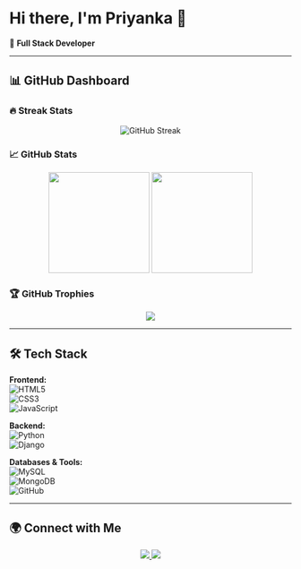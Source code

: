 # Hi there, I'm Priyanka 👋  

🚀 **Full Stack Developer**  

---

## 📊 GitHub Dashboard  

### 🔥 Streak Stats  
<p align="center">
  <img src="https://github-readme-streak-stats.herokuapp.com?user=YOUR_USERNAME&theme=tokyonight&hide_border=true" alt="GitHub Streak"/>
</p>

### 📈 GitHub Stats  
<p align="center">
  <img src="https://github-readme-stats.vercel.app/api?username=YOUR_USERNAME&show_icons=true&theme=tokyonight&hide_border=true" height="180"/>
  <img src="https://github-readme-stats.vercel.app/api/top-langs/?username=YOUR_USERNAME&layout=compact&theme=tokyonight&hide_border=true" height="180"/>
</p>

### 🏆 GitHub Trophies  
<p align="center">
  <img src="https://github-profile-trophy.vercel.app/?username=YOUR_USERNAME&theme=tokyonight&no-frame=true&margin-w=5" />
</p>

---

## 🛠️ Tech Stack  

**Frontend:**  
![HTML5](https://img.shields.io/badge/HTML5-E34F26?style=for-the-badge&logo=html5&logoColor=fff)  
![CSS3](https://img.shields.io/badge/CSS3-1572B6?style=for-the-badge&logo=css3&logoColor=fff)  
![JavaScript](https://img.shields.io/badge/JavaScript-F7DF1E?style=for-the-badge&logo=javascript&logoColor=000)  
 

**Backend:**   
![Python](https://img.shields.io/badge/Python-3776AB?style=for-the-badge&logo=python&logoColor=fff)  
![Django](https://img.shields.io/badge/Django-092E20?style=for-the-badge&logo=django&logoColor=fff)  

**Databases & Tools:**  
![MySQL](https://img.shields.io/badge/MySQL-4479A1?style=for-the-badge&logo=mysql&logoColor=fff)  
![MongoDB](https://img.shields.io/badge/MongoDB-4EA94B?style=for-the-badge&logo=mongodb&logoColor=fff)  
![GitHub](https://img.shields.io/badge/GitHub-181717?style=for-the-badge&logo=github&logoColor=fff)  

---

## 🌍 Connect with Me  

<p align="center">
  <a href="www.linkedin.com/in/priyanka2719" target="_blank">
    <img src="https://img.shields.io/badge/LinkedIn-0A66C2?style=for-the-badge&logo=linkedin&logoColor=fff" />
  </a>
  <a href="priyankaanandan659@gmail.com" target="_blank">
    <img src="https://img.shields.io/badge/Gmail-EA4335?style=for-the-badge&logo=gmail&logoColor=fff" />
  </a>
</p>
